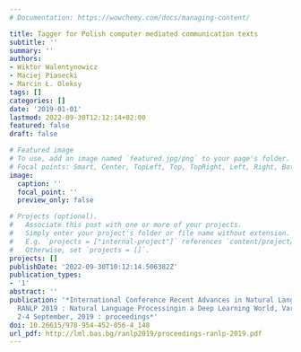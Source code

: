 ```yaml
---
# Documentation: https://wowchemy.com/docs/managing-content/

title: Tagger for Polish computer mediated communication texts
subtitle: ''
summary: ''
authors:
- Wiktor Walentynowicz
- Maciej Piasecki
- Marcin Ł. Oleksy
tags: []
categories: []
date: '2019-01-01'
lastmod: 2022-09-30T12:12:14+02:00
featured: false
draft: false

# Featured image
# To use, add an image named `featured.jpg/png` to your page's folder.
# Focal points: Smart, Center, TopLeft, Top, TopRight, Left, Right, BottomLeft, Bottom, BottomRight.
image:
  caption: ''
  focal_point: ''
  preview_only: false

# Projects (optional).
#   Associate this post with one or more of your projects.
#   Simply enter your project's folder or file name without extension.
#   E.g. `projects = ["internal-project"]` references `content/project/deep-learning/index.md`.
#   Otherwise, set `projects = []`.
projects: []
publishDate: '2022-09-30T10:12:14.506382Z'
publication_types:
- '1'
abstract: ''
publication: '*International Conference Recent Advances in Natural Language Processing
  RANLP 2019 : Natural Language Processingin a Deep Learning World, Varna, Bulgaria,
  2-4 September, 2019 : proceedings*'
doi: 10.26615/978-954-452-056-4_148
url_pdf: http://lml.bas.bg/ranlp2019/proceedings-ranlp-2019.pdf
---
```

